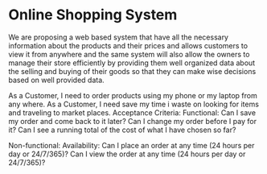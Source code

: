 # Online Shopping System


We are proposing a web based system that have all the necessary information about the products and their prices and allows customers to view it from anywhere and the same system will also allow the owners to manage their store efficiently by providing them well organized data about the selling and buying of their goods so that they can make wise decisions based on well provided data.

As a Customer, I need to order products using my phone or my laptop from any where.
As a Customer, I need save my time i waste on looking for items and traveling to market places.
Acceptance Criteria:
Functional:
Can I save my order and come back to it later?
Can I change my order before I pay for it?
Can I see a running total of the cost of what I have chosen so far?

Non-functional: Availability:
Can I place an order at any time (24 hours per day or 24/7/365)?
Can I view the order at any time (24 hours per day or 24/7/365)?
